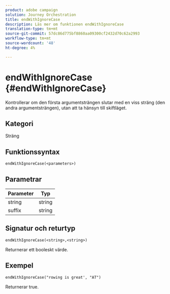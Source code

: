 ```yaml
---
product: adobe campaign
solution: Journey Orchestration
title: endWithIgnoreCase
description: Läs mer om funktionen endWithIgnoreCase
translation-type: tm+mt
source-git-commit: 57dc86d775bf8860aa09300cf2432d70c62a2993
workflow-type: tm+mt
source-wordcount: '48'
ht-degree: 4%

---
```



# endWithIgnoreCase {#endWithIgnoreCase}

Kontrollerar om den första argumentsträngen slutar med en viss sträng (den andra argumentsträngen), utan att ta hänsyn till skiftläget.

## Kategori

Sträng

## Funktionssyntax

`endWithIgnoreCase(<parameters>)`

## Parametrar

| Parameter | Typ |
|-----------|------------------|
| string | string |
| suffix | string |

## Signatur och returtyp

`endWithIgnoreCase(<string>,<string>)`

Returnerar ett booleskt värde.

## Exempel

`endWithIgnoreCase("rowing is great', "AT")`

Returnerar true.
